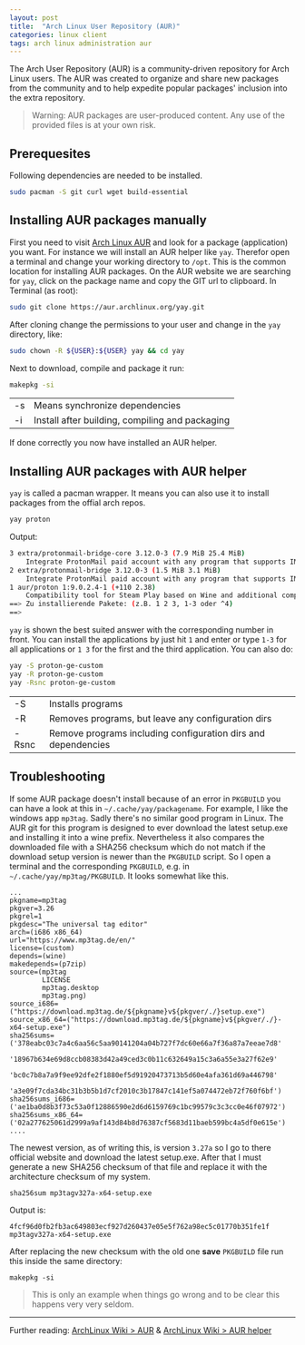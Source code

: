 ```yaml
---
layout: post
title:  "Arch Linux User Repository (AUR)"
categories: linux client
tags: arch linux administration aur
---
```


The Arch User Repository (AUR) is a community-driven repository for Arch Linux users. The AUR was created to organize and share new packages from the community and to help expedite popular packages' inclusion into the extra repository.
> Warning: AUR packages are user-produced content. Any use of the provided files is at your own risk.

## Prerequesites
Following dependencies are needed to be installed.
```bash
sudo pacman -S git curl wget build-essential
```

## Installing AUR packages manually
First you need to visit [Arch Linux AUR](https://aur.archlinux.org) and look for a package (application) you want. For instance we will install an AUR helper like `yay`. Therefor open a terminal and change your working directory to `/opt`. This is the common location for installing AUR packages. On the AUR website we are searching for `yay`, click on the package name and copy the GIT url to clipboard.
In Terminal (as root):
```bash
sudo git clone https://aur.archlinux.org/yay.git
```
After cloning change the permissions to your user and change in the `yay` directory, like:
```bash
sudo chown -R ${USER}:${USER} yay && cd yay
```
Next to download, compile and package it run:
```bash
makepkg -si
```

| | |
|---|---|
| -s | Means synchronize dependencies |
| -i | Install after building, compiling and packaging |

If done correctly you now have installed an AUR helper.

## Installing AUR packages with AUR helper
`yay` is called a pacman wrapper. It means you can also use it to install packages from the offial arch repos.
```bash
yay proton
```
Output:
```bash
3 extra/protonmail-bridge-core 3.12.0-3 (7.9 MiB 25.4 MiB) 
    Integrate ProtonMail paid account with any program that supports IMAP and SMTP (core executable and daemon)
2 extra/protonmail-bridge 3.12.0-3 (1.5 MiB 3.1 MiB) 
    Integrate ProtonMail paid account with any program that supports IMAP and SMTP (Qt desktop application)
1 aur/proton 1:9.0.2.4-1 (+110 2.38) 
    Compatibility tool for Steam Play based on Wine and additional components
==> Zu installierende Pakete: (z.B. 1 2 3, 1-3 oder ^4)
==> 
```
`yay` is shown the best suited answer with the corresponding number in front. You can install the applications by just hit `1` and enter or type `1-3` for all applications or `1 3` for the first and the third application.
You can also do:
```bash
yay -S proton-ge-custom
yay -R proton-ge-custom
yay -Rsnc proton-ge-custom
```

| | |
|---|---|
| -S | Installs programs |
| -R | Removes programs, but leave any configuration dirs |
| -Rsnc | Remove programs including configuration dirs and dependencies |

## Troubleshooting
If some AUR package doesn't install because of an error in `PKGBUILD` you can have a look at this in `~/.cache/yay/packagename`.
For example, I like the windows app `mp3tag`. Sadly there's no similar good program in Linux. The AUR git for this program is designed to ever download the latest setup.exe and installing it into a wine prefix. Nevertheless it also compares the downloaded file with a SHA256 checksum which do not match if the download setup version is newer than the `PKGBUILD` script.
So I open a terminal and the corresponding `PKGBUILD`, e.g. in `~/.cache/yay/mp3tag/PKGBUILD`. It looks somewhat like this.
```
...
pkgname=mp3tag
pkgver=3.26
pkgrel=1
pkgdesc="The universal tag editor"
arch=(i686 x86_64)
url="https://www.mp3tag.de/en/"
license=(custom)
depends=(wine)
makedepends=(p7zip)
source=(mp3tag
        LICENSE
        mp3tag.desktop
        mp3tag.png)
source_i686=("https://download.mp3tag.de/${pkgname}v${pkgver/./}setup.exe")
source_x86_64=("https://download.mp3tag.de/${pkgname}v${pkgver/./}-x64-setup.exe")
sha256sums=('378eabc03c7a4c6aa56c5aa90141204a04b727f7dc60e66a7f36a87a7eeae7d8'
            '18967b634e69d8ccb08383d42a49ced3c0b11c632649a15c3a6a55e3a27f62e9'
            'bc0c7b8a7a9f9ee92dfe2f1880ef5d91920473713b5d60e4afa361d69a446798'
            'a3e09f7cda34bc31b3b5b1d7cf2010c3b17847c141ef5a074472eb72f760f6bf')
sha256sums_i686=('ae1ba0d8b3f73c53a0f12886590e2d6d6159769c1bc99579c3c3cc0e46f07972')
sha256sums_x86_64=('02a277625061d2999a9af143d84b8d76387cf5683d11baeb599bc4a5df0e615e')
....
```
The newest version, as of writing this, is version `3.27a` so I go to there official website and download the latest setup.exe. After that I must generate a new SHA256 checksum of that file and replace it with the architecture checksum of my system.
```
sha256sum mp3tagv327a-x64-setup.exe
```
Output is:
```
4fcf96d0fb2fb3ac649803ecf927d260437e05e5f762a98ec5c01770b351fe1f  mp3tagv327a-x64-setup.exe
```
After replacing the new checksum with the old one **save** `PKGBUILD` file run this inside the same directory:
```
makepkg -si
```
> This is only an example when things go wrong and to be clear this happens very very seldom.

----
Further reading: [ArchLinux Wiki > AUR](https://wiki.archlinux.org/title/Arch_User_Repository) & [ArchLinux Wiki > AUR helper](https://wiki.archlinux.org/title/AUR_helpers)
